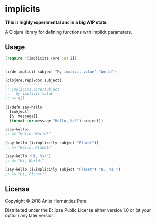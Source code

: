 # implicits

**This is highly experimental and in a big WIP state**.

A Clojure library for defining functions with implicit parameters.

## Usage

``` clojure
(require '[implicits.core :as i])


(i/defimplicit subject "My implicit value" "World")

(clojure.repl/doc subject)
;; -------------------------
;; implicits.core/subject
;;   My implicit value
;; => nil

(i/defn say-hello
  [subject]
  [& [message]]
  (format (or message "Hello, %s!") subject))

(say-hello)
;; => "Hello, World!"

(say-hello (i/implicitly subject "Planet"))
;; => "Hello, Planet!"

(say-hello "Hi, %s!")
;; => "Hi, World!"

(say-hello (i/implicitly subject "Planet") "Hi, %s!")
;; => "Hi, Planet!"
```

## License

Copyright © 2018 Anler Hernández Peral

Distributed under the Eclipse Public License either version 1.0 or (at
your option) any later version.
